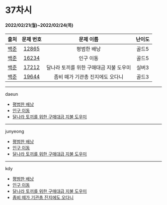# 37차시
#### 2022/02/21(월)~2022/02/24(목)

|               출처               |                   문제 번호                    |     문제 이름      | 난이도 |
| :------------------------------: | :--------------------------------------------: | :----------------: | :----: |
| [백준](https://www.acmicpc.net/) | [12865](https://www.acmicpc.net/problem/12865) | 평범한 배낭 | 골드5  |
| [백준](https://www.acmicpc.net/) | [16234](https://www.acmicpc.net/problem/16234) | 인구 이동 | 골드5 |
| [백준](https://www.acmicpc.net/) | [17212](https://www.acmicpc.net/problem/17212) | 달나라 토끼를 위한 구매대금 지불 도우미 | 실버3  |
| [백준](https://www.acmicpc.net/) | [19644](https://www.acmicpc.net/problem/19644) | 좀비 떼가 기관총 진지에도 오다니 | 골드3  |

---

daeun
- [평범한 배낭](https://hoonycode.notion.site/81a03d2e902c48fbb9acafb343469b9c)
- [인구 이동](https://hoonycode.notion.site/d79889c5e9e34f148d867b17f98649d3)
- [달나라 토끼를 위한 구매대금 지불 도우미](https://hoonycode.notion.site/3b4c3e723de6489bb1088578ac943ba3)

------------

junyeong

- [평범한 배낭](https://2106.notion.site/BOJ12865-c18aa783491341f99de2fb574d884c50)
- [인구 이동](https://2106.notion.site/BOJ16234-e144e31e0da94a20aaab8824bd130687)
- [달나라 토끼를 위한 구매대급 지불 도우미](https://2106.notion.site/BOJ17212-543997e0184c4f1993f2471dde424c48)

---

kdy

- [평범한 배낭](https://tropical-couch-e39.notion.site/BOJ-12865-c512e91b5e734d0781bdbaaf76de2f38)
- [인구 이동](https://tropical-couch-e39.notion.site/BOJ-16234-f25878708e03411aa7dc908f8d3814da)
- [달나라 토끼를 위한 구매대급 지불 도우미](https://tropical-couch-e39.notion.site/BOJ-17212-4b2ee9a41b594f39bbee58640e3a1182)
- [좀비 떼가 기관총 진지에도 오다니](https://tropical-couch-e39.notion.site/BOJ-19644-383053bf0dc142ebb655cd1e019d0712)
